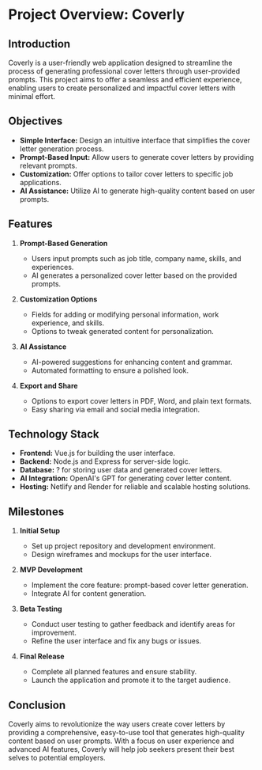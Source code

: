 # Project Overview: Coverly

## Introduction

Coverly is a user-friendly web application designed to streamline the process of generating professional cover letters through user-provided prompts. This project aims to offer a seamless and efficient experience, enabling users to create personalized and impactful cover letters with minimal effort.

## Objectives

- **Simple Interface:** Design an intuitive interface that simplifies the cover letter generation process.
- **Prompt-Based Input:** Allow users to generate cover letters by providing relevant prompts.
- **Customization:** Offer options to tailor cover letters to specific job applications.
- **AI Assistance:** Utilize AI to generate high-quality content based on user prompts.

## Features

1. **Prompt-Based Generation**

   - Users input prompts such as job title, company name, skills, and experiences.
   - AI generates a personalized cover letter based on the provided prompts.

2. **Customization Options**

   - Fields for adding or modifying personal information, work experience, and skills.
   - Options to tweak generated content for personalization.

3. **AI Assistance**

   - AI-powered suggestions for enhancing content and grammar.
   - Automated formatting to ensure a polished look.

4. **Export and Share**
   - Options to export cover letters in PDF, Word, and plain text formats.
   - Easy sharing via email and social media integration.

## Technology Stack

- **Frontend:** Vue.js for building the user interface.
- **Backend:** Node.js and Express for server-side logic.
- **Database:** ? for storing user data and generated cover letters.
- **AI Integration:** OpenAI's GPT for generating cover letter content.
- **Hosting:** Netlify and Render for reliable and scalable hosting solutions.

## Milestones

1. **Initial Setup**

   - Set up project repository and development environment.
   - Design wireframes and mockups for the user interface.

2. **MVP Development**

   - Implement the core feature: prompt-based cover letter generation.
   - Integrate AI for content generation.

3. **Beta Testing**

   - Conduct user testing to gather feedback and identify areas for improvement.
   - Refine the user interface and fix any bugs or issues.

4. **Final Release**
   - Complete all planned features and ensure stability.
   - Launch the application and promote it to the target audience.

## Conclusion

Coverly aims to revolutionize the way users create cover letters by providing a comprehensive, easy-to-use tool that generates high-quality content based on user prompts. With a focus on user experience and advanced AI features, Coverly will help job seekers present their best selves to potential employers.
